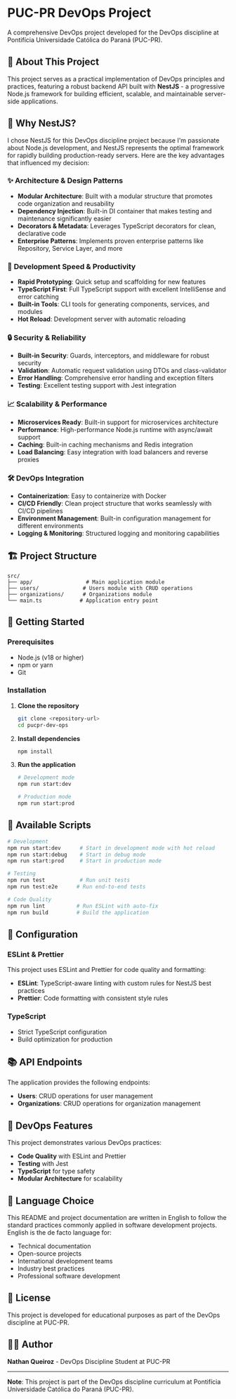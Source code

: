 # PUC-PR DevOps Project

A comprehensive DevOps project developed for the DevOps discipline at Pontifícia Universidade Católica do Paraná (PUC-PR).

## 🚀 About This Project

This project serves as a practical implementation of DevOps principles and practices, featuring a robust backend API built with **NestJS** - a progressive Node.js framework for building efficient, scalable, and maintainable server-side applications.

## 🎯 Why NestJS?

I chose NestJS for this DevOps discipline project because I'm passionate about Node.js development, and NestJS represents the optimal framework for rapidly building production-ready servers. Here are the key advantages that influenced my decision:

### ✨ **Architecture & Design Patterns**
- **Modular Architecture**: Built with a modular structure that promotes code organization and reusability
- **Dependency Injection**: Built-in DI container that makes testing and maintenance significantly easier
- **Decorators & Metadata**: Leverages TypeScript decorators for clean, declarative code
- **Enterprise Patterns**: Implements proven enterprise patterns like Repository, Service Layer, and more

### 🚀 **Development Speed & Productivity**
- **Rapid Prototyping**: Quick setup and scaffolding for new features
- **TypeScript First**: Full TypeScript support with excellent IntelliSense and error catching
- **Built-in Tools**: CLI tools for generating components, services, and modules
- **Hot Reload**: Development server with automatic reloading

### 🔒 **Security & Reliability**
- **Built-in Security**: Guards, interceptors, and middleware for robust security
- **Validation**: Automatic request validation using DTOs and class-validator
- **Error Handling**: Comprehensive error handling and exception filters
- **Testing**: Excellent testing support with Jest integration

### 📈 **Scalability & Performance**
- **Microservices Ready**: Built-in support for microservices architecture
- **Performance**: High-performance Node.js runtime with async/await support
- **Caching**: Built-in caching mechanisms and Redis integration
- **Load Balancing**: Easy integration with load balancers and reverse proxies

### 🛠️ **DevOps Integration**
- **Containerization**: Easy to containerize with Docker
- **CI/CD Friendly**: Clean project structure that works seamlessly with CI/CD pipelines
- **Environment Management**: Built-in configuration management for different environments
- **Logging & Monitoring**: Structured logging and monitoring capabilities

## 🏗️ Project Structure

```
src/
├── app/                 # Main application module
├── users/              # Users module with CRUD operations
├── organizations/      # Organizations module
└── main.ts            # Application entry point
```

## 🚀 Getting Started

### Prerequisites

- Node.js (v18 or higher)
- npm or yarn
- Git

### Installation

1. **Clone the repository**
   ```bash
   git clone <repository-url>
   cd pucpr-dev-ops
   ```

2. **Install dependencies**
   ```bash
   npm install
   ```

3. **Run the application**
   ```bash
   # Development mode
   npm run start:dev
   
   # Production mode
   npm run start:prod
   ```

## 🧪 Available Scripts

```bash
# Development
npm run start:dev      # Start in development mode with hot reload
npm run start:debug    # Start in debug mode
npm run start:prod     # Start in production mode

# Testing
npm run test           # Run unit tests
npm run test:e2e      # Run end-to-end tests

# Code Quality
npm run lint          # Run ESLint with auto-fix
npm run build         # Build the application
```

## 🔧 Configuration

### ESLint & Prettier
This project uses ESLint and Prettier for code quality and formatting:
- **ESLint**: TypeScript-aware linting with custom rules for NestJS best practices
- **Prettier**: Code formatting with consistent style rules

### TypeScript
- Strict TypeScript configuration
- Build optimization for production

## 📚 API Endpoints

The application provides the following endpoints:
- **Users**: CRUD operations for user management
- **Organizations**: CRUD operations for organization management

## 🚀 DevOps Features

This project demonstrates various DevOps practices:
- **Code Quality** with ESLint and Prettier
- **Testing** with Jest
- **TypeScript** for type safety
- **Modular Architecture** for scalability

## 📝 Language Choice

This README and project documentation are written in English to follow the standard practices commonly applied in software development projects. English is the de facto language for:
- Technical documentation
- Open-source projects
- International development teams
- Industry best practices
- Professional software development

## 📄 License

This project is developed for educational purposes as part of the DevOps discipline at PUC-PR.

## 👨‍💻 Author

**Nathan Queiroz** - DevOps Discipline Student at PUC-PR

---

**Note**: This project is part of the DevOps discipline curriculum at Pontifícia Universidade Católica do Paraná (PUC-PR).